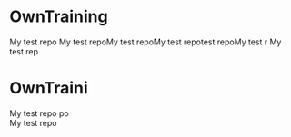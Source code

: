 # OwnTraining
My test repo 
My test repoMy test repoMy test repotest repoMy test r
My test rep
 # OwnTraini
My test repo po\
My test repo 
